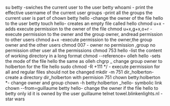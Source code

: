 su betty -swiches the current user to the user betty
whoami - print the effective username of the current user
groups -print all the groups the current user is part of
chown betty hello -change the owner of the file hello to the user betty
touch hello- creates an empty file called hello
chmod u+x - adds execute permission to the owner of the file
chmod u+x,g+x,o+r - execute permission to the owner and the group owner, andread permission to other users
chmod a+x -execute permission to the owner,the group owner and the other users
chmod 007 - owner no permission ,group no permission other user all the permissions
chmod 753 hello -list the content of working directory in a long format
chmod --reference= olleh hello -sets the mode of the file hello the same as olleh
chgrp _ change group owner to holberton for the file hello
sudo chmod -R +111 */ - execute permission for all and regular files should not be changed
mkdir -m 751 dir_holberton- create a directory dir_holberton with permision 751
chown betty:holberton *- change owner and group
chown -h betty:holberton _hello- symbolic link
chown --from=guillaume betty hello- change the owner if the file hello to betty only id it is owned by the user guillaume
telnet towel.blinkenlights.nl -star wars